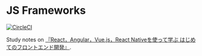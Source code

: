 # JS Frameworks

[![CircleCI](https://circleci.com/gh/lagenorhynque/js-frameworks.svg?style=svg)](https://circleci.com/gh/lagenorhynque/js-frameworks)

Study notes on [『React，Angular，Vue.js，React Nativeを使って学ぶ はじめてのフロントエンド開発』](http://gihyo.jp/book/2018/978-4-7741-9706-7).
